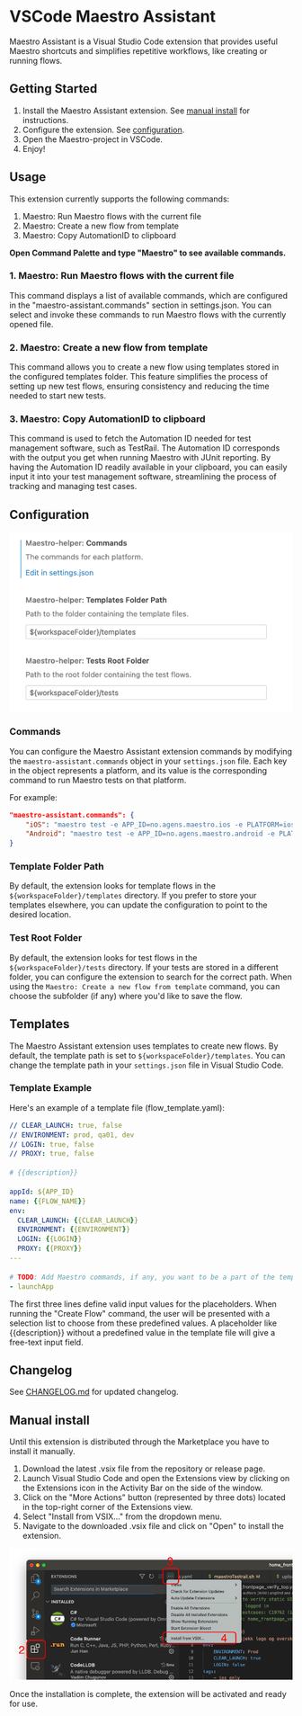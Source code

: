 # VSCode Maestro Assistant

Maestro Assistant is a Visual Studio Code extension that provides useful Maestro shortcuts and simplifies repetitive workflows, like creating or running flows.

## Getting Started

1. Install the Maestro Assistant extension. See [manual install](#manual-install) for instructions.
2. Configure the extension. See [configuration](#configuration).
3. Open the Maestro-project in VSCode.
4. Enjoy! 

## Usage
This extension currently supports the following commands:
1. Maestro: Run Maestro flows with the current file
2. Maestro: Create a new flow from template
3. Maestro: Copy AutomationID to clipboard

**Open Command Palette and type "Maestro" to see available commands.**

### 1. Maestro: Run Maestro flows with the current file
This command displays a list of available commands, which are configured in the "maestro-assistant.commands" section in settings.json. You can select and invoke these commands to run Maestro flows with the currently opened file.

### 2. Maestro: Create a new flow from template
This command allows you to create a new flow using templates stored in the configured templates folder. This feature simplifies the process of setting up new test flows, ensuring consistency and reducing the time needed to start new tests.

### 3. Maestro: Copy AutomationID to clipboard
This command is used to fetch the Automation ID needed for test management software, such as TestRail. The Automation ID corresponds with the output you get when running Maestro with JUnit reporting. By having the Automation ID readily available in your clipboard, you can easily input it into your test management software, streamlining the process of tracking and managing test cases.


## Configuration
![Available config for the extension](images/vscode-config.png)

### Commands
You can configure the Maestro Assistant extension commands by modifying the `maestro-assistant.commands` object in your `settings.json` file. Each key in the object represents a platform, and its value is the corresponding command to run Maestro tests on that platform.

For example:

```json
"maestro-assistant.commands": {
    "iOS": "maestro test -e APP_ID=no.agens.maestro.ios -e PLATFORM=ios {FILE_PATH}",
    "Android": "maestro test -e APP_ID=no.agens.maestro.android -e PLATFORM=android {FILE_PATH}"
}
```
### Template Folder Path
By default, the extension looks for template flows in the `${workspaceFolder}/templates` directory. If you prefer to store your templates elsewhere, you can update the configuration to point to the desired location.

### Test Root Folder
By default, the extension looks for test flows in the `${workspaceFolder}/tests` directory. If your tests are stored in a different folder, you can configure the extension to search for the correct path. When using the `Maestro: Create a new flow from template` command, you can choose the subfolder (if any) where you'd like to save the flow.
## Templates

The Maestro Assistant extension uses templates to create new flows. By default, the template path is set to `${workspaceFolder}/templates`. You can change the template path in your `settings.json` file in Visual Studio Code.

### Template Example

Here's an example of a template file (flow_template.yaml):

```yaml
// CLEAR_LAUNCH: true, false
// ENVIRONMENT: prod, qa01, dev
// LOGIN: true, false
// PROXY: true, false

# {{description}}

appId: ${APP_ID}
name: {{FLOW_NAME}}
env:
  CLEAR_LAUNCH: {{CLEAR_LAUNCH}}
  ENVIRONMENT: {{ENVIRONMENT}}
  LOGIN: {{LOGIN}}
  PROXY: {{PROXY}}
---

# TODO: Add Maestro commands, if any, you want to be a part of the template
- launchApp

```
The first three lines define valid input values for the placeholders. When running the "Create Flow" command, the user will be presented with a selection list to choose from these predefined values. A placeholder like {{description}} without a predefined value in the template file will give a free-text input field.


## Changelog
See [CHANGELOG.md](CHANGELOG.md) for updated changelog.

## Manual install

Until this extension is distributed through the Marketplace you have to install it manually.

1. Download the latest .vsix file from the repository or release page.
2. Launch Visual Studio Code and open the Extensions view by clicking on the Extensions icon in the Activity Bar on the side of the window.
3. Click on the "More Actions" button (represented by three dots) located in the top-right corner of the Extensions view.
4. Select "Install from VSIX..." from the dropdown menu.
5. Navigate to the downloaded .vsix file and click on "Open" to install the extension.

![Installation steps for the extension](images/extension-install.png)


Once the installation is complete, the extension will be activated and ready for use.

